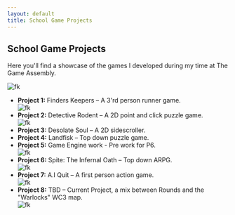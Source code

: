```yaml
---
layout: default
title: School Game Projects
---
```


<h2>School Game Projects</h2>

<p>Here you'll find a showcase of the games I developed during my time at The Game Assembly.</p>

<img src="{{ '/assets/images/bullen1.png' | relative_url }}" alt="fk">
<ul>
  <li><strong>Project 1:</strong> Finders Keepers – A 3'rd person runner game. </li>    
<img src="{{ '/assets/images/Finders_Keepers.png' | relative_url }}" alt="fk">
  <li><strong>Project 2:</strong> Detective Rodent – A 2D point and click puzzle game. </li>
<img src="{{ '/assets/images/ratD.webp' | relative_url }}" alt="fk">
  <li><strong>Project 3:</strong> Desolate Soul – A 2D sidescroller. </li>
  <li><strong>Project 4:</strong> Landfisk – Top down puzzle game. </li>
  <li><strong>Project 5:</strong> Game Engine work - Pre work for P6. </li>
<img src="{{ '/assets/images/spite1.gif' | relative_url }}" alt="fk">
  <li><strong>Project 6:</strong> Spite: The Infernal Oath – Top down ARPG. </li>
<img src="{{ '/assets/images/spiteGP.gif' | relative_url }}" alt="fk">
  <li><strong>Project 7:</strong> A.I Quit – A first person action game. </li>
<img src="{{ '/assets/images/aiquit1.gif' | relative_url }}" alt="fk">
  <li><strong>Project 8:</strong> TBD – Current Project, a mix between Rounds and the "Warlocks" WC3 map. </li>
<img src="{{ '/assets/images/new.gif' | relative_url }}" alt="fk">
</ul>
